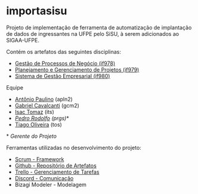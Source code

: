 # importasisu
Projeto de implementação de ferramenta de automatização de implantação de dados de ingressantes na UFPE pelo SiSU, à serem adicionados ao SIGAA-UFPE.


Contém os artefatos das seguintes disciplinas: 
- [Gestão de Processos de Negócio (if978)](https://sites.google.com/site/gpnif978/home)
- [Planejamento e Gerenciamento de Projetos (if979)](https://sites.google.com/a/cin.ufpe.br/if979/)
- [Sistema de Gestão Empresarial (if980)](https://drive.google.com/open?id=1XMEF3WpiCa26KtbC1UcZKfPKVuTDecM3)


Equipe

- [Antônio Paulino](https://github.com/aplneto) (apln2)
- [Gabriel Cavalcanti](https://github.com/GabrielCavalcanti13) (gcm2)
- [Isac Tomaz](https://github.com/isacits) (its)
- _[Pedro Rodolfo](https://github.com/prgs1) (prgs)_\*
- [Tiago Oliveira](https://github.com/srctwd) (tos)

\* _Gerente do Projeto_

Ferramentas utilizadas no desenvolvimento do projeto:

- [Scrum - Framework](https://www.desenvolvimentoagil.com.br/scrum/)
- [Github - Repositório de Artefatos](https://github.com/prgs1/importasisu)
- [Trello - Gerenciamento de Tarefas](https://trello.com/b/TWBTN3HA/importasisu-sge-gpn-pgp)
- [Discord - Comunicação](https://pt.wikipedia.org/wiki/Discord)
- Bizagi Modeler - Modelagem
